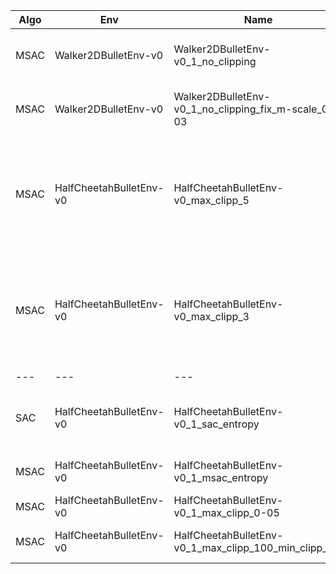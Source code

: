 
|Algo   |Env   |Name   |description  |results  |
|---|---|---|---|---|
|MSAC   |Walker2DBulletEnv-v0   |Walker2DBulletEnv-v0_1_no_clipping   | M-SAC completely without clipping otherwise everything as originally.  | is worse than the implementation as in the paper|
|MSAC   |Walker2DBulletEnv-v0   |Walker2DBulletEnv-v0_1_no_clipping_fix_m-scale_0-03   | M-SAC completely without clipping and with a fixed scaling parameter. mscale+teprature=0.03   |is worse than the implementation as in the paper|
|MSAC   |HalfCheetahBulletEnv-v0   |HalfCheetahBulletEnv-v0_max_clipp_5    |The upper value of the clipping is set to 5   |Is worse than the original implementation. A clipping of 5 also makes no sense, since the values are on average at 0.2.| 
|MSAC   |HalfCheetahBulletEnv-v0   |HalfCheetahBulletEnv-v0_max_clipp_3   |The upper value of the clipping is set to 3   |Is worse than the original implementation. A clipping of 3 also makes no sense, since the values are on average at 0.2.|
|---|---|---|---|---|
|SAC   |HalfCheetahBulletEnv-v0   |HalfCheetahBulletEnv-v0_1_sac_entropy   |same as SAC/HalfCheetahBulletEnv-v0_1 but with entropy logged. The MSAC Algo was used with mscale=0.  |   | 
|MSAC   |HalfCheetahBulletEnv-v0   |HalfCheetahBulletEnv-v0_1_msac_entropy   |same as MSAC/HalfCheetahBulletEnv-v0_1 but with entropy logged.   |  | 
|MSAC   |HalfCheetahBulletEnv-v0   |HalfCheetahBulletEnv-v0_1_max_clipp_0-05   |The upper value of the clipping is set to 0.05   |   | 
|MSAC   |HalfCheetahBulletEnv-v0   |HalfCheetahBulletEnv-v0_1_max_clipp_100_min_clipp_0.4   |The upper value of the clipping is set to +100 the lower one to +0.4   |   | 